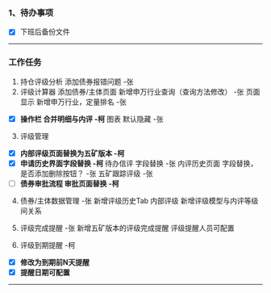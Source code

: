 ### 1、待办事项
- [x] 下班后备份文件   

---

### 工作任务
1. 持仓评级分析
  添加债券报错问题 -张
2. 评级计算器
  添加债券/主体页面 新增申万行业查询（查询方法修改） -张
  页面显示 新增申万行业，定量排名 -张
  - [x] **操作栏 合并明细与内评 -柯**
    图表 默认隐藏 -张

3. 评级管理
  - [x] **内部评级页面替换为五矿版本 -柯**
  - [x] **申请历史界面字段替换  -柯**
    待办信评 字段替换 -张
    内评历史页面 字段替换，是否添加删除按钮？ -张
    五矿跟踪评级   -张
  - [ ] **债券审批流程 审批页面替换 -柯**

4. 债券/主体数据管理  -张
  新增评级历史Tab 
  内部评级 新增评级模型与内评等级间关系 

5. 评级完成提醒 -张
  新增五矿版本的评级完成提醒
  评级提醒人员可配置

6. 评级到期提醒 -柯
  - [x] **修改为到期前N天提醒**
  - [x] **提醒日期可配置**

---